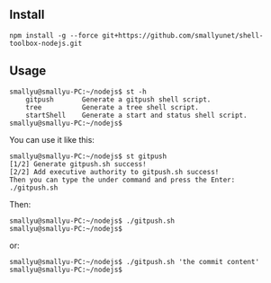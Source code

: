 
## Install

```
npm install -g --force git+https://github.com/smallyunet/shell-toolbox-nodejs.git
```

## Usage

``` shell
smallyu@smallyu-PC:~/nodejs$ st -h
    gitpush       Generate a gitpush shell script.
    tree          Generate a tree shell script.
    startShell    Generate a start and status shell script.
smallyu@smallyu-PC:~/nodejs$
```

You can use it like this:

``` shell
smallyu@smallyu-PC:~/nodejs$ st gitpush
[1/2] Generate gitpush.sh success!
[2/2] Add executive authority to gitpush.sh success!
Then you can type the under command and press the Enter:
./gitpush.sh
```

Then:

``` shell
smallyu@smallyu-PC:~/nodejs$ ./gitpush.sh
smallyu@smallyu-PC:~/nodejs$
```

or:

``` shell
smallyu@smallyu-PC:~/nodejs$ ./gitpush.sh 'the commit content'
smallyu@smallyu-PC:~/nodejs$
```
